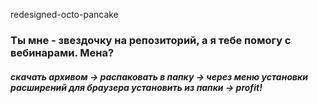redesigned-octo-pancake
### Ты мне - звездочку на репозиторий, а я тебе помогу с вебинарами. Мена? 
##### скачать архивом -> распаковать в папку -> через меню установки расширений для браузера установить из папки -> profit!
